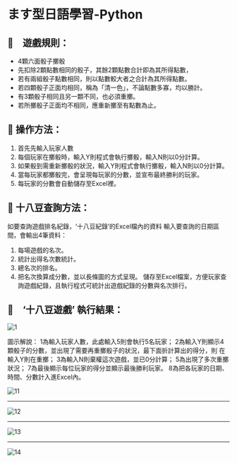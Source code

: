 # ます型日語學習-Python

## 🎲　遊戲規則：

* 4顆六面骰子擲骰
* 先扣除2顆點數相同的骰子，其餘2顆點數合計即為其所得點數，
* 若有兩組骰子點數相同，則以點數較大者之合計為其所得點數。
* 若四顆骰子正面均相同，稱為「清一色」，不論點數多寡，均以勝計。
* 有3顆骰子相同且另一顆不同，也必須重擲。
* 若所擲骰子正面均不相同，應重新擲至有點數為止。

## 🤏  操作方法：

1. 首先先輸入玩家人數
2.	每個玩家在擲骰時，輸入Y則程式會執行擲骰，輸入N則以0分計算。
3.	如果骰到需重新擲骰的狀況，輸入Y則程式會執行擲骰，輸入N則以0分計算。
4.	當每玩家都擲骰完，會呈現每玩家的分數，並宣布最終勝利的玩家。
5.	每玩家的分數會自動儲存至Excel裡。

## 🔎  十八豆查詢方法：

如要查詢遊戲排名紀錄，‘十八豆紀錄’的Excel檔內的資料
輸入要查詢的日期區間，會輸出4筆資料：
1.	每場遊戲的名次。
2.	統計出得名次數統計。
3.	總名次的排名。
4.	把名次換算成分數，並以長條圖的方式呈現。
儲存至Excel檔案，方便玩家查詢遊戲紀錄，且執行程式可統計出遊戲紀錄的分數與名次排行。


## 📝　‘十八豆遊戲’ 執行結果：

![1](https://user-images.githubusercontent.com/79140074/142721548-9b86bf4c-c15b-4099-93e2-7c5d7c616763.png)

圖示解說：
1為輸入玩家人數，此處輸入5則會執行5名玩家；
2為輸入Y則顯示4顆骰子的分數，並出現了需要再重擲骰子的狀況，最下面折計算出的得分，則 在輸入Y則在重擲；
3為輸入N則棄權這次遊戲，並已0分計算；
5為出現了多次重擲狀況；
7為最後顯示每位玩家的得分並顯示最後勝利玩家。
8為把各玩家的日期、時間、分數計入進Excel內。

![11](https://user-images.githubusercontent.com/79140074/142721447-db646e1c-5799-4abc-9aaa-51620dfeb08a.png)
****
![12](https://user-images.githubusercontent.com/79140074/142721449-5814ef2f-fc14-469e-b4b8-166b8c029e61.png)
****
![13](https://user-images.githubusercontent.com/79140074/142721451-6441cd24-8cf3-4192-b256-07275f3281d6.png)
****
![14](https://user-images.githubusercontent.com/79140074/142721452-8520345c-ceda-4c1d-bfdf-eb190b7340a8.png)
